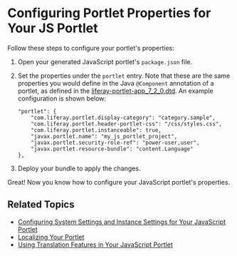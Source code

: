 # Configuring Portlet Properties for Your JS Portlet [](id=configuring-portlet-properties-for-your-js-portlet)

Follow these steps to configure your portlet's properties:

1.  Open your generated JavaScript portlet's `package.json` file.

2.  Set the properties under the `portlet` entry. Note that these are the same 
    properties you would define in the Java `@Component` annotation of a 
    portlet, as defined in the 
    [liferay-portlet-app_7_2_0.dtd](@platform-ref@/7.2-latest/definitions/liferay-portlet-app_7_2_0.dtd.html). 
    An example configuration is shown below:

        "portlet": {
        	"com.liferay.portlet.display-category": "category.sample",
        	"com.liferay.portlet.header-portlet-css": "/css/styles.css",
        	"com.liferay.portlet.instanceable": true,
        	"javax.portlet.name": "my_js_portlet_project",
        	"javax.portlet.security-role-ref": "power-user,user",
        	"javax.portlet.resource-bundle": "content.Language"
        },
    
3.  Deploy your bundle to apply the changes.

Great! Now you know how to configure your JavaScript portlet's properties. 

## Related Topics [](id=related-topics)

- [Configuring System Settings and Instance Settings for Your JavaScript Portlet](/docs/7-2/frameworks/-/knowledge_base/f/configuring-system-settings-and-instance-settings-for-your-js-portlet)
- [Localizing Your Portlet](/docs/7-2/frameworks/-/knowledge_base/f/localizing-your-portlet)
- [Using Translation Features in Your JavaScript Portlet](/docs/7-2/frameworks/-/knowledge_base/f/using-translation-features-in-your-javascript-portlet)
